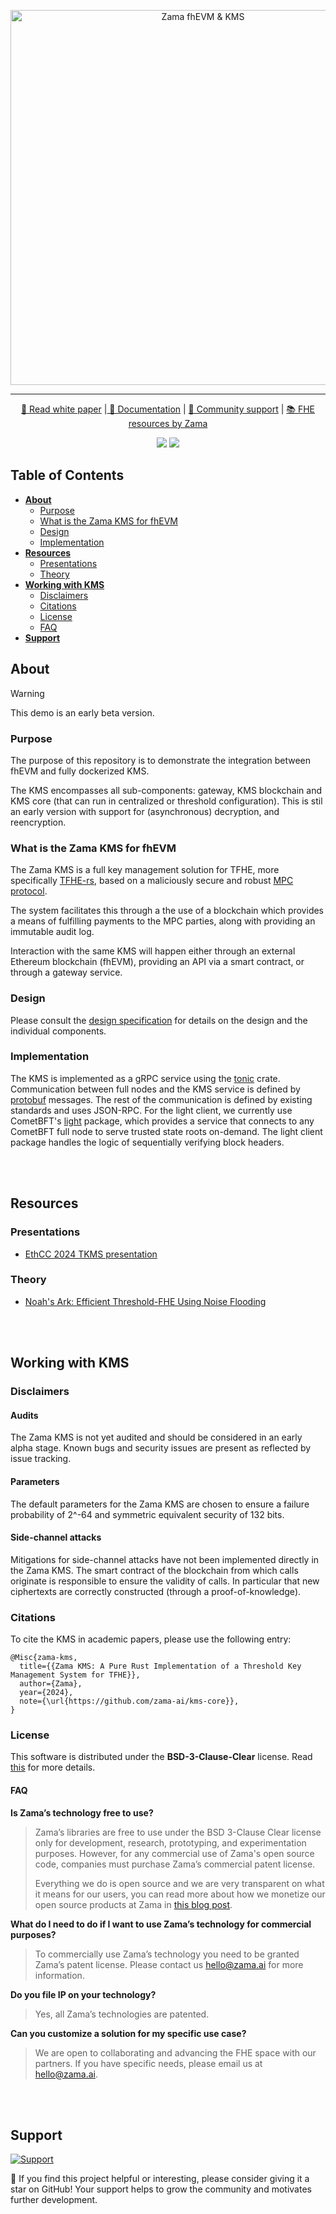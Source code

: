 <p align="center">
<!-- product name logo -->
<picture>
  <source media="(prefers-color-scheme: dark)" srcset="https://github.com/user-attachments/assets/d7c9d88b-fc49-46f4-802b-65d1c944e2d9">
  <source media="(prefers-color-scheme: light)" srcset="https://github.com/user-attachments/assets/b50f98a7-4190-492c-969b-7762f522dcf7">
  <img width=600 alt="Zama fhEVM & KMS">
</picture>
</p>

---

<p align="center">
  <a href="./fhevm-whitepaper.pdf"> 📃 Read white paper</a> |<a href="https://docs.zama.ai/fhevm"> 📒 Documentation</a> | <a href="https://zama.ai/community"> 💛 Community support</a> | <a href="https://github.com/zama-ai/awesome-zama"> 📚 FHE resources by Zama</a>
</p>

<p align="center">
  <a href="LICENSE"><img src="https://img.shields.io/badge/License-BSD--3--Clause--Clear-%23ffb243?style=flat-square"></a>
  <a href="https://github.com/zama-ai/bounty-program"><img src="https://img.shields.io/badge/Contribute-Zama%20Bounty%20Program-%23ffd208?style=flat-square"></a>
</p>

## Table of Contents

- **[About](#about)**
  - [Purpose](#purpose)
  - [What is the Zama KMS for fhEVM](#what-is-the-zama-kms-for-fhevm)
  - [Design](#design)
  - [Implementation](#implementation)
- **[Resources](#resources)**
  - [Presentations](#presentations)
  - [Theory](#theory)
- **[Working with KMS](#working-with-kms)**
  - [Disclaimers](#disclaimers)
  - [Citations](#citations)
  - [License](#license)
  - [FAQ](#faq)
- **[Support](#support)**

## About

> [!Warning]
> This demo is an early beta version.

### Purpose

The purpose of this repository is to demonstrate the integration between fhEVM and fully dockerized KMS.

The KMS encompasses all sub-components: gateway, KMS blockchain and KMS core (that can run in centralized or threshold configuration). This is stil an early version with support for (asynchronous) decryption, and reencryption.

### What is the Zama KMS for fhEVM

The Zama KMS is a full key management solution for TFHE, more specifically [TFHE-rs](https://github.com/zama-ai/tfhe-rs), based on a maliciously secure and robust [MPC protocol](https://eprint.iacr.org/2023/815).

The system facilitates this through a the use of a blockchain which provides a means of fulfilling payments to the MPC parties, along with providing an immutable audit log.

Interaction with the same KMS will happen either through an external Ethereum blockchain (fhEVM), providing an API via a smart contract, or through a gateway service.

### Design

Please consult the [design specification](design.md) for details on the design and the individual components.

### Implementation

The KMS is implemented as a gRPC service using the [tonic](https://github.com/hyperium/tonic) crate.
Communication between full nodes and the KMS service is defined by [protobuf](/proto/kms.proto) messages.
The rest of the communication is defined by existing standards and uses JSON-RPC.
For the light client, we currently use CometBFT's [light](https://pkg.go.dev/github.com/cometbft/cometbft/light) package, which provides a service that connects to any CometBFT full node to serve trusted state roots on-demand.
The light client package handles the logic of sequentially verifying block headers.

<br></br>

## Resources

### Presentations

- [EthCC 2024 TKMS presentation](EthCC24-tkms.pdf)

### Theory

- [Noah's Ark: Efficient Threshold-FHE Using Noise Flooding](https://eprint.iacr.org/2023/815)

  <br></br>

## Working with KMS

### Disclaimers

#### Audits

The Zama KMS is not yet audited and should be considered in an early alpha stage. Known bugs and security issues are present as reflected by issue tracking.

#### Parameters

The default parameters for the Zama KMS are chosen to ensure a failure probability of 2^-64 and symmetric equivalent security of 132 bits.

#### Side-channel attacks

Mitigations for side-channel attacks have not been implemented directly in the Zama KMS. The smart contract of the blockchain from which calls originate is responsible to ensure the validity of calls. In particular that new ciphertexts are correctly constructed (through a proof-of-knowledge).

### Citations

To cite the KMS in academic papers, please use the following entry:

```
@Misc{zama-kms,
  title={{Zama KMS: A Pure Rust Implementation of a Threshold Key Management System for TFHE}},
  author={Zama},
  year={2024},
  note={\url{https://github.com/zama-ai/kms-core}},
}
```

### License

This software is distributed under the **BSD-3-Clause-Clear** license. Read [this](LICENSE.txt) for more details.

#### FAQ

**Is Zama’s technology free to use?**

> Zama’s libraries are free to use under the BSD 3-Clause Clear license only for development, research, prototyping, and experimentation purposes. However, for any commercial use of Zama's open source code, companies must purchase Zama’s commercial patent license.
>
> Everything we do is open source and we are very transparent on what it means for our users, you can read more about how we monetize our open source products at Zama in [this blog post](https://www.zama.ai/post/open-source).

**What do I need to do if I want to use Zama’s technology for commercial purposes?**

> To commercially use Zama’s technology you need to be granted Zama’s patent license. Please contact us hello@zama.ai for more information.

**Do you file IP on your technology?**

> Yes, all Zama’s technologies are patented.

**Can you customize a solution for my specific use case?**

> We are open to collaborating and advancing the FHE space with our partners. If you have specific needs, please email us at hello@zama.ai.

<br></br>

## Support

<a target="_blank" href="https://community.zama.ai">
<picture>
  <source media="(prefers-color-scheme: dark)" srcset="https://github.com/zama-ai/tfhe-rs/assets/157474013/08656d0a-3f44-4126-b8b6-8c601dff5380">
  <source media="(prefers-color-scheme: light)" srcset="https://github.com/zama-ai/tfhe-rs/assets/157474013/1c9c9308-50ac-4aab-a4b9-469bb8c536a4">
  <img alt="Support">
</picture>
</a>

🌟 If you find this project helpful or interesting, please consider giving it a star on GitHub! Your support helps to grow the community and motivates further development.
